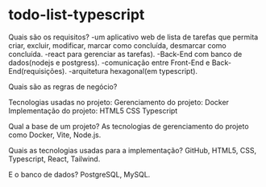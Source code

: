 # todo-list-typescript
Quais são os requisitos?
-um aplicativo web de lista de tarefas que permita criar, excluir, modificar, marcar como concluída, desmarcar como concluída.
-react para gerenciar as tarefas).
-Back-End com banco de dados(nodejs e postgress).
-comunicação entre Front-End e Back-End(requisições).
-arquitetura hexagonal(em typescript).

Quais são as regras de negócio?


Tecnologias usadas no projeto:
Gerenciamento do projeto:
  Docker
Implementação do projeto:
  HTML5
  CSS
  Typescript

Qual a base de um projeto?
    As tecnologias de gerenciamento do projeto como Docker,
    Vite, Node.js.

Quais as tecnologias usadas para a implementação?
    GitHub, HTML5, CSS, Typescript, React, Tailwind.

E o banco de dados?
    PostgreSQL, MySQL.